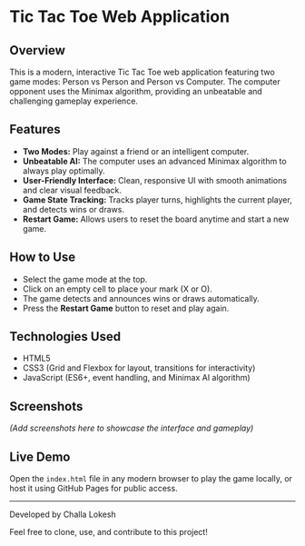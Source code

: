 # Tic Tac Toe Web Application

## Overview
This is a modern, interactive Tic Tac Toe web application featuring two game modes: Person vs Person and Person vs Computer. The computer opponent uses the Minimax algorithm, providing an unbeatable and challenging gameplay experience.

## Features
- **Two Modes:** Play against a friend or an intelligent computer.
- **Unbeatable AI:** The computer uses an advanced Minimax algorithm to always play optimally.
- **User-Friendly Interface:** Clean, responsive UI with smooth animations and clear visual feedback.
- **Game State Tracking:** Tracks player turns, highlights the current player, and detects wins or draws.
- **Restart Game:** Allows users to reset the board anytime and start a new game.

## How to Use
- Select the game mode at the top.
- Click on an empty cell to place your mark (X or O).
- The game detects and announces wins or draws automatically.
- Press the **Restart Game** button to reset and play again.

## Technologies Used
- HTML5
- CSS3 (Grid and Flexbox for layout, transitions for interactivity)
- JavaScript (ES6+, event handling, and Minimax AI algorithm)

## Screenshots
*(Add screenshots here to showcase the interface and gameplay)*

## Live Demo
Open the `index.html` file in any modern browser to play the game locally, or host it using GitHub Pages for public access.

---

Developed by Challa Lokesh

Feel free to clone, use, and contribute to this project!
